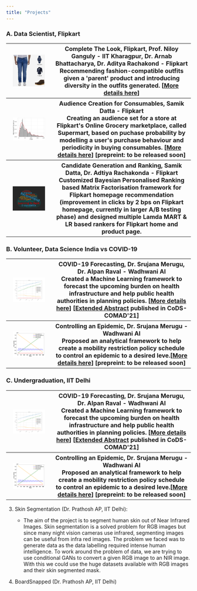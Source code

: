 ```yaml
---
title: "Projects"
---
```


<head>
  <!-- Global site tag (gtag.js) - Google Analytics -->
<script async src="https://www.googletagmanager.com/gtag/js?id=G-2QHSF0Q5FG"></script>
<script>
  window.dataLayer = window.dataLayer || [];
  function gtag(){dataLayer.push(arguments);}
  gtag('js', new Date());

  gtag('config', 'G-2QHSF0Q5FG');
</script>
</head>


### A. Data Scientist, Flipkart
<font size="3"> 
<table style="width:100%;">
  <tr>
    <th width="25%"><img align="left" style="padding:10px;" src="./ctl_example.jpeg" alt="CTL Example" width = "80%"></th>
    <th width="75%"><b>Complete The Look</b>, Flipkart, Prof. Niloy Ganguly - IIT Kharagpur, Dr. Arnab Bhattacharya, Dr. Aditya Rachakond - Flipkart <br>
Recommending fashion-compatible outfits given a 'parent' product and introducing diversity in the outfits generated. [<a href="https://harshm121.github.io/Projects/CTL/">More details here</a>]</th> 
  </tr>
	
	
  <tr>
    <th width="25%"><img align="left" style="padding:10px;" src="./supermart.png" alt="supermart sugar example" width="80%"></th>
	<th width="75%"><b>Audience Creation for Consumables</b>, Samik Datta - Flipkart <br>
Creating an audience set for a store at Flipkart's Online Grocery marketplace, called Supermart, based on puchase probability by modelling a user's purchase behaviour and periodicity in buying consumables. [<a href="https://harshm121.github.io/Projects/supermart/">More details here</a>] [prepreint: to be released soon]</th> 
  </tr>

  <tr>
    <th width="25%"><img align="left" style="padding:10px;" src="./reco.png" alt="Recommendation word cloud" width="80%"></th>
	<th width="75%"><b>Candidate Generation and Ranking</b>, Samik Datta, Dr. Adtiya Rachakonda - Flipkart <br>
		Customized <b>Bayesian Personalised Ranking</b> based Matrix Factorisation framework for Flipkart homepage recommendation (improvement in clicks by 2 bps on Flipkart homepage, currently in larger A/B testing phase) and designed multiple Lamda MART & LR based rankers for Flipkart home and product page.</th> 
  </tr>
  
</table>
</font>

### B. Volunteer, Data Science India vs COVID-19
<font size="3"> 
<table style="width:100%;">
  <tr>
    <th width="25%"><img align="left" style="padding:10px;" src="./covid_forecasting.png" alt="Forecasting Example" width = "80%"></th>
    <th width="75%"><b>COVID-19 Forecasting</b>, Dr. Srujana Merugu, Dr. Alpan Raval - Wadhwani AI <br>
Created a Machine Learning framework to forecast the upcoming burden on health infrastructure and help public health authorities in planning policies. [<a href="https://harshm121.github.io/Projects/covid_forecasting">More details here</a>] [<a href="https://www.medrxiv.org/content/10.1101/2020.10.19.20215293v1">Extended Abstract</a> published in CoDS-COMAD'21]</th> 
  </tr>
	
	
  <tr>
    <th width="25%"><img align="left" style="padding:10px;" src="./cosir.png" alt="CoSIR Model" width="80%"></th>
	<th width="75%"><b>Controlling an Epidemic</b>,  Dr. Srujana Merugu - Wadhwani AI <br>
Proposed an analytical framework to help create a mobility restriction policy schedule to control an epidemic to a desired leve.[<a href="https://harshm121.github.io/Projects/cosir/">More details here</a>] [prepreint: to be released soon]</th> 
  </tr>

</table>
</font>

### C. Undergraduation, IIT Delhi
<font size="3"> 
<table style="width:100%;">
  <tr>
    <th width="25%"><img align="left" style="padding:10px;" src="./covid_forecasting.png" alt="Forecasting Example" width = "80%"></th>
    <th width="75%"><b>COVID-19 Forecasting</b>, Dr. Srujana Merugu, Dr. Alpan Raval - Wadhwani AI <br>
Created a Machine Learning framework to forecast the upcoming burden on health infrastructure and help public health authorities in planning policies. [<a href="https://harshm121.github.io/Projects/covid_forecasting">More details here</a>] [<a href="https://www.medrxiv.org/content/10.1101/2020.10.19.20215293v1">Extended Abstract</a> published in CoDS-COMAD'21]</th> 
  </tr>
	
	
  <tr>
    <th width="25%"><img align="left" style="padding:10px;" src="./cosir.png" alt="CoSIR Model" width="80%"></th>
	<th width="75%"><b>Controlling an Epidemic</b>,  Dr. Srujana Merugu - Wadhwani AI <br>
Proposed an analytical framework to help create a mobility restriction policy schedule to control an epidemic to a desired leve.[<a href="https://harshm121.github.io/Projects/cosir/">More details here</a>] [prepreint: to be released soon]</th> 
  </tr>

</table>
</font>

3. Skin Segmentation (Dr. Prathosh AP, IIT Delhi):
	- The aim of the project is to segment human skin out of Near Infrared Images. Skin segmentation is a solved problem for RGB images but since many night vision cameras use infrared, segmenting images can be useful from infra red images. The problem we faced was to generate data as the data labelling required intense human intelligence. 
	To work around the problem of data, we are trying to use conditional GANs to convert a given RGB image to an NIR image. With this we could use the huge datasets available with RGB images and their skin segmented mask.

4. BoardSnapped (Dr. Prathosh AP, IIT Delhi)



